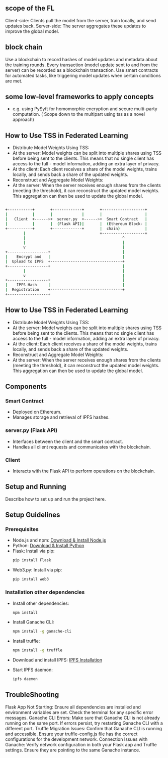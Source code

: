 

## scope of the FL 

Client-side: Clients pull the model from the server, train locally, and send updates back.
Server-side: The server aggregates these updates to improve the global model.


## block chain

Use a blockchain to record hashes of model updates and metadata about the training rounds.
Every transaction (model update sent to and from the server) can be recorded as a blockchain transaction.
Use smart contracts for automated tasks, like triggering model updates when certain conditions are met.

## some low-level frameworks to apply concepts

- e.g. using PySyft for homomorphic encryption and secure multi-party computation. ( Scope down to the multipart using tss as a novel approach)

## How to Use TSS in Federated Learning

- Distribute Model Weights Using TSS:
- At the server: Model weights can be split into multiple shares using TSS before being sent to the clients. This means that no single client has access to the full - model information, adding an extra layer of privacy.
- At the client: Each client receives a share of the model weights, trains locally, and sends back a share of the updated weights.
- Reconstruct and Aggregate Model Weights:
- At the server: When the server receives enough shares from the clients (meeting the threshold), it can reconstruct the updated model weights. This aggregation can then be used to update the global model.



```bash

+-----------+       +-------------+       +-------------------+
|           |       |             |       |                   |
|   Client  +------>+  server.py  +------>+  Smart Contract   |
|           |       |  (Flask API)|       |  (Ethereum Block- |
+-----------+       +-------------+       |  chain)           |
        |                                 +-------------------+
        |                                           ^
        |                                           |
        v                                           |
+------------------+                                |
|    Encrypt and   |                                |
|  Upload to IPFS  +--------------------------------+
+------------------+                                |
        |                                           |
        v                                           |
+------------------+                                |
|    IPFS Hash     |                                |
|  Registration    +--------------------------------+
+------------------+


```


## How to Use TSS in Federated Learning

- Distribute Model Weights Using TSS:
- At the server: Model weights can be split into multiple shares using TSS before being sent to the clients. This means that no single client has access to the full - model information, adding an extra layer of privacy.
- At the client: Each client receives a share of the model weights, trains locally, and sends back a share of the updated weights.
- Reconstruct and Aggregate Model Weights:
- At the server: When the server receives enough shares from the clients (meeting the threshold), it can reconstruct the updated model weights. This aggregation can then be used to update the global model.


## Components
### Smart Contract
- Deployed on Ethereum.
- Manages storage and retrieval of IPFS hashes.

### server.py (Flask API)
- Interfaces between the client and the smart contract.
- Handles all client requests and communicates with the blockchain.

### Client
- Interacts with the Flask API to perform operations on the blockchain.

## Setup and Running
Describe how to set up and run the project here.


## Setup Guidelines

### Prerequisites
- Node.js and npm: [Download & Install Node.js](https://nodejs.org/en/download/)
- Python: [Download & Install Python](https://www.python.org/downloads/)
- Flask: Install via pip:
  ```bash
  pip install Flask

- Web3.py: Install via pip:
  ```bash
  pip install web3
  ```

### Installation other dependencies

- Install other dependencies:
  ```bash
  npm install
  ```

- Install Ganache CLI:
  ```bash
  npm install -g ganache-cli
  ```

- Install truffle:
  ```bash
  npm install -g truffle
  ```

- Download and install IPFS: [IPFS Installation](https://docs.ipfs.io/install/command-line/)
- Start IPFS daemon:
  ```bash
  ipfs daemon
  ```


## TroubleShooting

Flask App Not Starting: Ensure all dependencies are installed and environment variables are set. Check the terminal for any specific error messages.
Ganache CLI Errors: Make sure that Ganache CLI is not already running on the same port. If errors persist, try restarting Ganache CLI with a different port.
Truffle Migration Issues: Confirm that Ganache CLI is running and accessible. Ensure your truffle-config.js file has the correct configurations for the development network.
Connection Issues with Ganache: Verify network configuration in both your Flask app and Truffle settings. Ensure they are pointing to the same Ganache instance.


